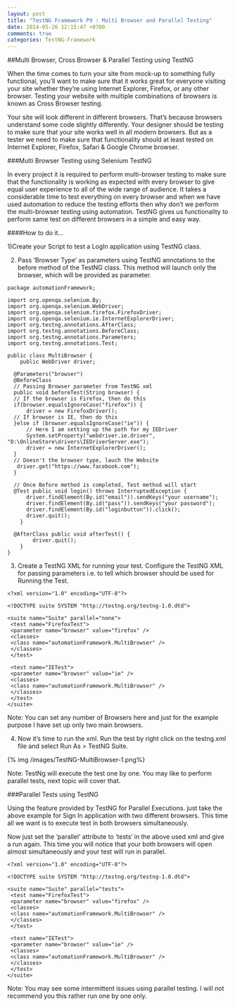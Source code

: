 ```yaml
---
layout: post
title: "TestNG Framework P9 : Multi Browser and Parallel Testing"
date: 2014-05-26 12:15:47 +0700
comments: true
categories: TestNG-Framework
---
```


##Multi Browser, Cross Browser & Parallel Testing using TestNG

When the time comes to turn your site from mock-up to something fully functional, you’ll want to make sure that it works great for everyone visiting your site whether they’re using Internet Explorer, Firefox, or any other browser. Testing your website with multiple combinations of browsers is known as Cross Browser testing.

Your site will look different in different browsers. That’s because browsers understand some code slightly differently. Your designer should be testing to make sure that your site works well in all modern browsers. But as a tester we need to make sure that functionality should at least tested on Internet Explorer, Firefox, Safari & Google Chrome browser.
<!--more-->
###Multi Browser Testing using Selenium TestNG

In every project it is required to perform multi-browser testing to make sure that the functionality is working as expected with every browser to give equal user experience to all of the wide range of audience. It takes a considerable time to test everything on every browser and when we have used automation to reduce the testing efforts then why don’t we perform the multi-browser testing using automation. TestNG gives us functionality to perform same test on different browsers in a simple and easy way.

####How to do it…

1)Create your Script to test a LogIn application using TestNG class.

2) Pass ‘Browser Type’ as parameters using TestNG annotations to the before method of the TestNG class. This method will launch only the browser, which will be provided as parameter.

```
package automationFramework;

import org.openqa.selenium.By;
import org.openqa.selenium.WebDriver;
import org.openqa.selenium.firefox.FirefoxDriver;
import org.openqa.selenium.ie.InternetExplorerDriver;
import org.testng.annotations.AfterClass;
import org.testng.annotations.BeforeClass;
import org.testng.annotations.Parameters;
import org.testng.annotations.Test;

public class MultiBrowser {
	public WebDriver driver;
  
  @Parameters("browser")
  @BeforeClass
  // Passing Browser parameter from TestNG xml
  public void beforeTest(String browser) {
  // If the browser is Firefox, then do this
  if(browser.equalsIgnoreCase("firefox")) {
	  driver = new FirefoxDriver();
  // If browser is IE, then do this	  
  }else if (browser.equalsIgnoreCase("ie")) { 
	  // Here I am setting up the path for my IEDriver
	  System.setProperty("webdriver.ie.driver", "D:\OnlineStore\drivers\IEDriverServer.exe");
	  driver = new InternetExplorerDriver();
  } 
  // Doesn't the browser type, lauch the Website
   driver.get("https://www.facebook.com");
  }
  
  // Once Before method is completed, Test method will start
  @Test public void login() throws InterruptedException {
      driver.findElement(By.id("email")).sendKeys("your username");
      driver.findElement(By.id("pass")).sendKeys("your password");
      driver.findElement(By.id("loginbutton")).click();
      driver.quit();
	}  

  @AfterClass public void afterTest() {
		driver.quit();
	}
}

```

3) Create a TestNG XML for running your test. Configure the TestNG XML for passing parameters i.e. to tell which browser should be used for Running the Test.

```
<?xml version="1.0" encoding="UTF-8"?>

<!DOCTYPE suite SYSTEM "http://testng.org/testng-1.0.dtd">

<suite name="Suite" parallel="none">
 <test name="FirefoxTest">
 <parameter name="browser" value="firefox" />
 <classes>
 <class name="automationFramework.MultiBrowser" />
 </classes>
 </test>

 <test name="IETest">
 <parameter name="browser" value="ie" />
 <classes>
 <class name="automationFramework.MultiBrowser" />
 </classes>
 </test>
</suite>

```

 Note: You can set any number of Browsers here and just for the example purpose I have set up only two main browsers.

4) Now it’s time to run the xml. Run the test by right click on the testng.xml file and select Run As > TestNG Suite.

{% img /images/TestNG-MultiBrowser-1.png%}

Note: TestNg will execute the test one by one. You may like to perform parallel tests, next topic will cover that.

###Parallel Tests using TestNG

Using the feature provided by TestNG for Parallel Executions. just take the above example for Sign In application with two different browsers. This time all we want is to execute test in both browsers simultaneously.

Now just set the ‘parallel‘ attribute to ‘tests‘ in the above used xml and give a run again. This time you will notice that your both browsers will open almost simultaneously and your test will run in parallel.

```
<?xml version="1.0" encoding="UTF-8"?>

<!DOCTYPE suite SYSTEM "http://testng.org/testng-1.0.dtd">

<suite name="Suite" parallel="tests">
 <test name="FirefoxTest">
 <parameter name="browser" value="firefox" />
 <classes>
 <class name="automationFramework.MultiBrowser" />
 </classes>
 </test>

 <test name="IETest">
 <parameter name="browser" value="ie" />
 <classes>
 <class name="automationFramework.MultiBrowser" />
 </classes>
 </test>
</suite>

```

Note: You may see some intermittent issues using parallel testing. I will not recommend you this rather run one by one only.
